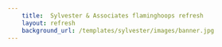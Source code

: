 ```yaml
---
    title:  Sylvester & Associates flaminghoops refresh
    layout: refresh
    background_url: /templates/sylvester/images/banner.jpg
---
```

<meta http-equiv=”refresh” content=”0; url=http://www.flaminghoops.com/”>
